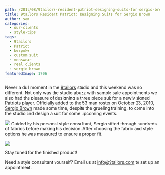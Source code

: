 ```yaml
---
path: /2011/08/9tailors-resident-patriot-designing-suits-for-sergio-brown/
title: 9tailors Resident Patriot: Designing Suits for Sergio Brown
author: sam
categories: 
  - our-clients
  - style-tips
tags: 
  - 9tailors
  - Patriot
  - bespoke
  - custom suit
  - menswear
  - real clients
  - sergio brown
featuredImage: 1706
---
```

Never a dull moment in the [9tailors](http://9tailors.com/) studio and this weekend was no different. Not only was the studio abuzz with sample sale appointments we also had the pleasure of designing a three piece suit for a newly signed [Patriots](http://www.patriots.com/index.html) player. Officially added to the 53 man roster on October 23, 2010, [Sergio Brown](http://archive.patriots.com/team/index.cfm?ac=playerbio&bio=34194) made some time, despite the grueling training, to come into the studio and design a suit for some upcoming events.

[![](http://4.bp.blogspot.com/-eSIZtsS38fU/TkFVrr8S5RI/AAAAAAAAAsw/W8oiQzoKQdo/s400/P1020741.JPG)](http://4.bp.blogspot.com/-eSIZtsS38fU/TkFVrr8S5RI/AAAAAAAAAsw/W8oiQzoKQdo/s1600/P1020741.JPG) Guided by his personal style consultant, Sergio sifted through hundreds of fabrics before making his decision. After choosing the fabric and style options he was measured to ensure a proper fit.

[![](http://4.bp.blogspot.com/-ak8YvNnluoQ/TkFVr-5d7sI/AAAAAAAAAs4/OuiI89jnxXY/s400/P1020744.JPG)](http://4.bp.blogspot.com/-ak8YvNnluoQ/TkFVr-5d7sI/AAAAAAAAAs4/OuiI89jnxXY/s1600/P1020744.JPG)

Stay tuned for the finished product!

Need a style consultant yourself? Email us at [info@9tailors.com](mailto:info@9tailors.com) to set up an appointment.